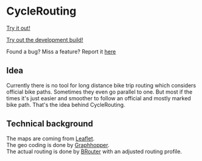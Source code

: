 # CycleRouting

[Try it out!](http://www.user.tu-berlin.de/konstantinpelz/cycleRouting/)

[Try out the development build!](https://komape.github.io/cycleRouting/)

Found a bug? Miss a feature? Report it [here](https://github.com/komape/cycleRouting/issues/new)

## Idea

Currently there is no tool for long distance bike trip routing which considers official bike paths. Sometimes they even go parallel to one. But most if the times it's just easier and smoother to follow an official and mostly marked bike path. That's the idea behind CycleRouting.

## Technical background

The maps are coming from [Leaflet](https://leafletjs.com/).<br>
The geo coding is done by [Graphhopper](https://www.graphhopper.com/).<br>
The actual routing is done by [BRouter](http://brouter.de/) with an adjusted routing profile.<br>